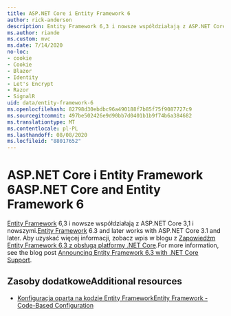 ```yaml
---
title: ASP.NET Core i Entity Framework 6
author: rick-anderson
description: Entity Framework 6,3 i nowsze współdziałają z ASP.NET Core 3,1 i nowszymi.
ms.author: riande
ms.custom: mvc
ms.date: 7/14/2020
no-loc:
- cookie
- Cookie
- Blazor
- Identity
- Let's Encrypt
- Razor
- SignalR
uid: data/entity-framework-6
ms.openlocfilehash: 82798d30ebdbc96a490188f7b85f75f9087727c9
ms.sourcegitcommit: 497be502426e9d90bb7d0401b1b9f74b6a384682
ms.translationtype: MT
ms.contentlocale: pl-PL
ms.lasthandoff: 08/08/2020
ms.locfileid: "88017652"
---
```

# <a name="aspnet-core-and-entity-framework-6"></a><span data-ttu-id="dd9b7-103">ASP.NET Core i Entity Framework 6</span><span class="sxs-lookup"><span data-stu-id="dd9b7-103">ASP.NET Core and Entity Framework 6</span></span>

<span data-ttu-id="dd9b7-104">[Entity Framework](/ef/ef6/) 6,3 i nowsze współdziałają z ASP.NET Core 3,1 i nowszymi.</span><span class="sxs-lookup"><span data-stu-id="dd9b7-104">[Entity Framework](/ef/ef6/) 6.3 and later works with ASP.NET Core 3.1 and later.</span></span> <span data-ttu-id="dd9b7-105">Aby uzyskać więcej informacji, zobacz wpis w blogu z [Zapowiedźm Entity Framework 6,3 z obsługą platformy .NET Core](https://devblogs.microsoft.com/dotnet/announcing-entity-framework-6-3-preview-with-net-core-support/).</span><span class="sxs-lookup"><span data-stu-id="dd9b7-105">For more information, see the blog post [Announcing Entity Framework 6.3 with .NET Core Support](https://devblogs.microsoft.com/dotnet/announcing-entity-framework-6-3-preview-with-net-core-support/).</span></span>

## <a name="additional-resources"></a><span data-ttu-id="dd9b7-106">Zasoby dodatkowe</span><span class="sxs-lookup"><span data-stu-id="dd9b7-106">Additional resources</span></span>

* [<span data-ttu-id="dd9b7-107">Konfiguracja oparta na kodzie Entity Framework</span><span class="sxs-lookup"><span data-stu-id="dd9b7-107">Entity Framework - Code-Based Configuration</span></span>](/ef/ef6/fundamentals/configuring/code-based)

